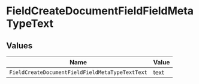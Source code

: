# FieldCreateDocumentFieldFieldMetaTypeText


## Values

| Name                                            | Value                                           |
| ----------------------------------------------- | ----------------------------------------------- |
| `FieldCreateDocumentFieldFieldMetaTypeTextText` | text                                            |